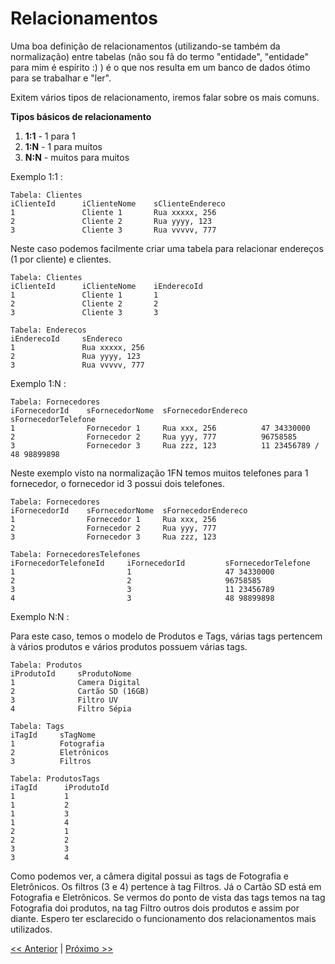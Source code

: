 # Relacionamentos

Uma boa definição de relacionamentos (utilizando-se também da normalização) entre tabelas (não sou fã do termo "entidade", "entidade" para mim é espírito :) ) é o que nos resulta em um banco de dados ótimo para se trabalhar e "ler".

Exitem vários tipos de relacionamento, iremos falar sobre os mais comuns.

**Tipos básicos de relacionamento**

1. **1:1** - 1 para 1
2. **1:N** - 1 para muitos
3. **N:N** - muitos para muitos

Exemplo 1:1 :

    Tabela: Clientes
    iClienteId      iClienteNome    sClienteEndereco
    1               Cliente 1       Rua xxxxx, 256
    2               Cliente 2       Rua yyyy, 123
    3               Cliente 3       Rua vvvvv, 777

Neste caso podemos facilmente criar uma tabela para relacionar endereços (1 por cliente) e clientes.

    Tabela: Clientes
    iClienteId      iClienteNome    iEnderecoId
    1               Cliente 1       1
    2               Cliente 2       2
    3               Cliente 3       3

    Tabela: Enderecos
    iEnderecoId     sEndereco
    1               Rua xxxxx, 256
    2               Rua yyyy, 123
    3               Rua vvvvv, 777

Exemplo 1:N :

    Tabela: Fornecedores
    iFornecedorId    sFornecedorNome  sFornecedorEndereco   sFornecedorTelefone
    1                Fornecedor 1     Rua xxx, 256          47 34330000
    2                Fornecedor 2     Rua yyy, 777          96758585
    3                Fornecedor 3     Rua zzz, 123          11 23456789 / 48 98899898

Neste exemplo visto na normalização 1FN temos muitos telefones para 1 fornecedor, o fornecedor id 3 possui dois telefones.

    Tabela: Fornecedores
    iFornecedorId    sFornecedorNome  sFornecedorEndereco
    1                Fornecedor 1     Rua xxx, 256
    2                Fornecedor 2     Rua yyy, 777
    3                Fornecedor 3     Rua zzz, 123

    Tabela: FornecedoresTelefones
    iFornecedorTelefoneId     iFornecedorId         sFornecedorTelefone
    1                         1                     47 34330000
    2                         2                     96758585
    3                         3                     11 23456789
    4                         3                     48 98899898

Exemplo N:N :

Para este caso, temos o modelo de Produtos e Tags, várias tags pertencem à vários produtos e vários produtos possuem várias tags.

    Tabela: Produtos
    iProdutoId     sProdutoNome
    1              Camera Digital
    2              Cartão SD (16GB)
    3              Filtro UV
    4              Filtro Sépia

    Tabela: Tags
    iTagId     sTagNome
    1          Fotografia
    2          Eletrônicos
    3          Filtros

    Tabela: ProdutosTags
    iTagId      iProdutoId
    1           1
    1           2
    1           3
    1           4
    2           1
    2           2
    3           3
    3           4

Como podemos ver, a câmera digital possui as tags de Fotografia e Eletrônicos. Os filtros (3 e 4) pertence à tag Filtros. Já o Cartão SD está em Fotografia e Eletrônicos. Se vermos do ponto de vista das tags temos na tag Fotografia doi produtos, na tag Filtro outros dois produtos e assim por diante. Espero ter esclarecido o funcionamento dos relacionamentos mais utilizados.




[<< Anterior](https://github.com/agenciasys/as-capacita/blob/master/MySQL/Normalizacao.md#normaliza%C3%A7%C3%A3o)
|
[Próximo >>](https://github.com/agenciasys/as-capacita/blob/master/MySQL/Indices.md#Índices)
